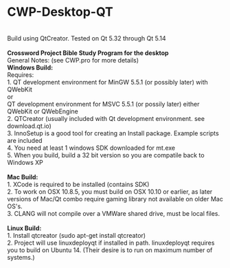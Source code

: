 # CWP-Desktop-QT</br>
</br>
Build using QtCreator.  Tested on Qt 5.32 through Qt 5.14</br>
</br>
<b>Crossword Project Bible Study Program for the desktop</b></br>
General Notes: (see CWP.pro for more details) </br>
<b>Windows Build:</b> </br>
Requires:</br>
1. QT development environment for MinGW 5.5.1 (or possibly later) with QWebKit </br>
or </br>
QT development environment for MSVC 5.5.1 (or possily later) either QWebKit or QWebEngine</br>
2. QTCreator (usually included with Qt development environment.  see download.qt.io)</br>
3. InnoSetup is a good tool for creating an Install package. Example scripts are included</br>
4. You need at least 1 windows SDK downloaded for mt.exe</br>
5. When you build, build a 32 bit version so you are compatile back to Windows XP</br>
</br>
<b>Mac Build:</b></br>
1. XCode is required to be installed (contains SDK)</br>
2. To work on OSX 10.8.5, you must build on OSX 10.10 or earlier, as later versions of Mac/Qt combo require gaming library not available on older Mac OS's.</br>
3. CLANG will not compile over a VMWare shared drive, must be local files.</br>
</br>
<b>Linux Build:</b></br>
1. Install qtcreator (sudo apt-get install qtcreator)</br>
2. Project will use linuxdeployqt if installed in path.  linuxdeployqt requires you to build on Ubuntu 14. (Their desire is to run on maximum number of systems.)</br>
</br>
